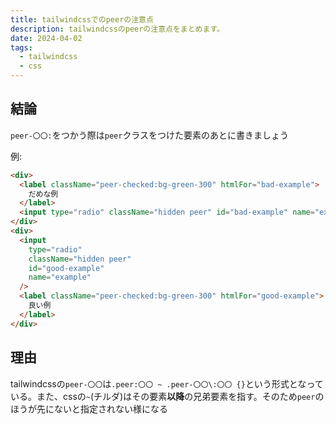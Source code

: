 ```yaml
---
title: tailwindcssでのpeerの注意点
description: tailwindcssのpeerの注意点をまとめます。
date: 2024-04-02
tags:
  - tailwindcss
  - css
---
```


## 結論

`peer-〇〇:`をつかう際は`peer`クラスをつけた要素のあとに書きましょう

例:

```html
<div>
  <label className="peer-checked:bg-green-300" htmlFor="bad-example">
    だめな例
  </label>
  <input type="radio" className="hidden peer" id="bad-example" name="example" />
</div>
<div>
  <input
    type="radio"
    className="hidden peer"
    id="good-example"
    name="example"
  />
  <label className="peer-checked:bg-green-300" htmlFor="good-example">
    良い例
  </label>
</div>
```

## 理由

tailwindcssの`peer-〇〇`は`.peer:〇〇 ~ .peer-〇〇\:〇〇 {}`という形式となっている。また、cssの`~`(チルダ)はその要素**以降**の兄弟要素を指す。そのため`peer`のほうが先にないと指定されない様になる
